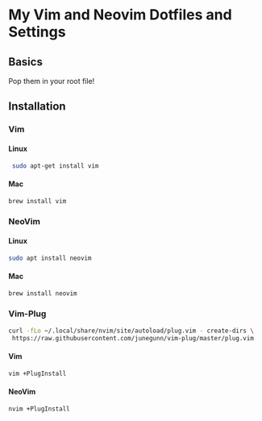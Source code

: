# My Vim and Neovim Dotfiles and Settings

## Basics

Pop them in your root file!

## Installation

### Vim

#### Linux

```bash
 sudo apt-get install vim
```

#### Mac

```bash
brew install vim
```

### NeoVim

#### Linux

```bash
sudo apt install neovim
```

#### Mac

```bash
brew install neovim
```

### Vim-Plug

```bash
curl -fLo ~/.local/share/nvim/site/autoload/plug.vim - create-dirs \
 https://raw.githubusercontent.com/junegunn/vim-plug/master/plug.vim
```

#### Vim

```bash
vim +PlugInstall
```

#### NeoVim

```bash
nvim +PlugInstall
```
